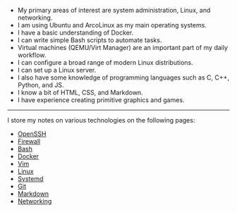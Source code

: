 - My primary areas of interest are system administration, Linux, and networking.
- I am using Ubuntu and ArcoLinux as my main operating systems.
- I have a basic understanding of Docker.
- I can write simple Bash scripts to automate tasks.
- Virtual machines (QEMU/Virt Manager) are an important part of my daily
  workflow.
- I can configure a broad range of modern Linux distributions.
- I can set up a Linux server.
- I also have some knowledge of programming languages such as C, C++, Python,
  and JS.
- I know a bit of HTML, CSS, and Markdown. 
- I have experience creating primitive graphics and games.

---

  I store my notes on various technologies on the following pages:

- [OpenSSH](https://github.com/elicia4/openssh-notes)
- [Firewall](https://github.com/elicia4/firewall-notes)
- [Bash](https://github.com/elicia4/bash-notes)
- [Docker](https://github.com/elicia4/docker-notes)
- [Vim](https://github.com/elicia4/vim-notes)
- [Linux](https://github.com/elicia4/linux-notes)
- [Systemd](https://github.com/elicia4/systemd-notes)
- [Git](https://github.com/elicia4/git-notes)
- [Markdown](https://github.com/elicia4/markdown-notes)
- [Networking](https://github.com/elicia4/networking-notes)
